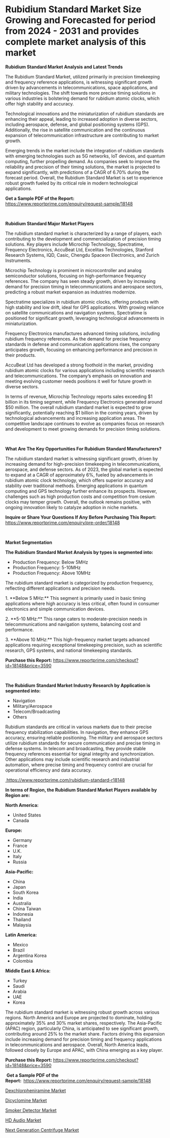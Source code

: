 <p><h1>Rubidium Standard Market Size Growing and Forecasted for period from 2024 - 2031 and provides complete market analysis of this market</h1></p><p><strong>Rubidium Standard Market Analysis and Latest Trends</strong></p>
<p><p>The Rubidium Standard Market, utilized primarily in precision timekeeping and frequency reference applications, is witnessing significant growth driven by advancements in telecommunications, space applications, and military technologies. The shift towards more precise timing solutions in various industries is bolstering demand for rubidium atomic clocks, which offer high stability and accuracy.</p><p>Technological innovations and the miniaturization of rubidium standards are enhancing their appeal, leading to increased adoption in diverse sectors, including aerospace, defense, and global positioning systems (GPS). Additionally, the rise in satellite communication and the continuous expansion of telecommunication infrastructure are contributing to market growth.</p><p>Emerging trends in the market include the integration of rubidium standards with emerging technologies such as 5G networks, IoT devices, and quantum computing, further propelling demand. As companies seek to improve the reliability and precision of their timing solutions, the market is projected to expand significantly, with predictions of a CAGR of 6.70% during the forecast period. Overall, the Rubidium Standard Market is set to experience robust growth fueled by its critical role in modern technological applications.</p></p>
<p><strong>Get a Sample PDF of the Report:&nbsp;</strong> <a href="https://www.reportprime.com/enquiry/request-sample/18148?utm_campaign=34&utm_medium=2&utm_source=Github&utm_content=ia&utm_term=20112024&utm_id=rubidium-standard">https://www.reportprime.com/enquiry/request-sample/18148</a></p>
<p>&nbsp;</p>
<p><strong>Rubidium Standard Major Market Players</strong></p>
<p><p>The rubidium standard market is characterized by a range of players, each contributing to the development and commercialization of precision timing solutions. Key players include Microchip Technology, Spectratime, Frequency Electronics, AccuBeat Ltd, Excelitas Technologies, Stanford Research Systems, IQD, Casic, Chengdu Spaceon Electronics, and Zurich Instruments.</p><p>Microchip Technology is prominent in microcontroller and analog semiconductor solutions, focusing on high-performance frequency references. The company has seen steady growth, driven by increasing demand for precision timing in telecommunications and aerospace sectors, predicting a robust market expansion as industries modernize.</p><p>Spectratime specializes in rubidium atomic clocks, offering products with high stability and low drift, ideal for GPS applications. With growing reliance on satellite communications and navigation systems, Spectratime is positioned for significant growth, leveraging technological advancements in miniaturization.</p><p>Frequency Electronics manufactures advanced timing solutions, including rubidium frequency references. As the demand for precise frequency standards in defense and communication applications rises, the company anticipates growth, focusing on enhancing performance and precision in their products.</p><p>AccuBeat Ltd has developed a strong foothold in the market, providing rubidium atomic clocks for various applications including scientific research and telecommunications. The company’s emphasis on innovation and meeting evolving customer needs positions it well for future growth in diverse sectors.</p><p>In terms of revenue, Microchip Technology reports sales exceeding $1 billion in its timing segment, while Frequency Electronics generated around $50 million. The overall rubidium standard market is expected to grow significantly, potentially reaching $1 billion in the coming years, driven by technological advancements and increasing application areas. The competitive landscape continues to evolve as companies focus on research and development to meet growing demands for precision timing solutions.</p></p>
<p>&nbsp;</p>
<p><strong>What Are The Key Opportunities For Rubidium Standard Manufacturers?</strong></p>
<p><p>The rubidium standard market is witnessing significant growth, driven by increasing demand for high-precision timekeeping in telecommunications, aerospace, and defense sectors. As of 2023, the global market is expected to expand at a CAGR of approximately 6%, fueled by advancements in rubidium atomic clock technology, which offers superior accuracy and stability over traditional methods. Emerging applications in quantum computing and GPS technology further enhance its prospects. However, challenges such as high production costs and competition from cesium clocks may temper growth. Overall, the outlook remains positive, with ongoing innovation likely to catalyze adoption in niche markets.</p></p>
<p><strong>Inquire or Share Your Questions If Any Before Purchasing This Report:</strong> <a href="https://www.reportprime.com/enquiry/pre-order/18148?utm_campaign=34&utm_medium=2&utm_source=Github&utm_content=ia&utm_term=20112024&utm_id=rubidium-standard">https://www.reportprime.com/enquiry/pre-order/18148</a></p>
<p>&nbsp;</p>
<p><strong>Market Segmentation</strong></p>
<p><strong>The Rubidium Standard Market Analysis by types is segmented into:</strong></p>
<p><ul><li>Production Frequency: Below 5MHz</li><li>Production Frequency: 5-10MHz</li><li>Production Frequency: Above 10MHz</li></ul></p>
<p><p>The rubidium standard market is categorized by production frequency, reflecting different applications and precision needs. </p><p>1. **Below 5 MHz:** This segment is primarily used in basic timing applications where high accuracy is less critical, often found in consumer electronics and simple communication devices.  </p><p>   </p><p>2. **5-10 MHz:** This range caters to moderate-precision needs in telecommunications and navigation systems, balancing cost and performance.  </p><p>   </p><p>3. **Above 10 MHz:** This high-frequency market targets advanced applications requiring exceptional timekeeping precision, such as scientific research, GPS systems, and national timekeeping standards.</p></p>
<p><strong>Purchase this Report:&nbsp;</strong><a href="https://www.reportprime.com/checkout?id=18148&price=3590&utm_campaign=34&utm_medium=2&utm_source=Github&utm_content=ia&utm_term=20112024&utm_id=rubidium-standard">https://www.reportprime.com/checkout?id=18148&price=3590</a></p>
<p>&nbsp;</p>
<p><strong>The Rubidium Standard Market Industry Research by Application is segmented into:</strong></p>
<p><ul><li>Navigation</li><li>Military/Aerospace</li><li>Telecom/Broadcasting</li><li>Others</li></ul></p>
<p><p>Rubidium standards are critical in various markets due to their precise frequency stabilization capabilities. In navigation, they enhance GPS accuracy, ensuring reliable positioning. The military and aerospace sectors utilize rubidium standards for secure communication and precise timing in defense systems. In telecom and broadcasting, they provide stable frequency references essential for signal integrity and synchronization. Other applications may include scientific research and industrial automation, where precise timing and frequency control are crucial for operational efficiency and data accuracy.</p></p>
<p><a href="https://www.reportprime.com/rubidium-standard-r18148?utm_campaign=34&utm_medium=2&utm_source=Github&utm_content=ia&utm_term=20112024&utm_id=rubidium-standard">&nbsp;https://www.reportprime.com/rubidium-standard-r18148</a></p>
<p><strong>In terms of Region, the Rubidium Standard Market Players available by Region are:</strong></p>
<p>
    <p> <strong> North America: </strong>
        <ul>
            <li>United States</li>
            <li>Canada</li>
        </ul>
        </p> 
    <p> <strong> Europe: </strong>
        <ul>
            <li>Germany</li>
            <li>France</li>
            <li>U.K.</li>
            <li>Italy</li>
            <li>Russia</li>
        </ul>
        </p> 
    <p> <strong> Asia-Pacific: </strong>
        <ul>
            <li>China</li>
            <li>Japan</li>
            <li>South Korea</li>
            <li>India</li>
            <li>Australia</li>
            <li>China Taiwan</li>
            <li>Indonesia</li>
            <li>Thailand</li>
            <li>Malaysia</li>
        </ul>
        </p> 
    <p> <strong> Latin America: </strong>
        <ul>
            <li>Mexico</li>
            <li>Brazil</li>
            <li>Argentina Korea</li>
            <li>Colombia</li>
        </ul>
        </p> 
    <p> <strong> Middle East & Africa: </strong>
        <ul>
            <li>Turkey</li>
            <li>Saudi</li>
            <li>Arabia</li>
            <li>UAE</li>
            <li>Korea</li>
        </ul>
    </p>
    </p>
<p><p>The rubidium standard market is witnessing robust growth across various regions. North America and Europe are projected to dominate, holding approximately 35% and 30% market shares, respectively. The Asia-Pacific (APAC) region, particularly China, is anticipated to see significant growth, contributing around 25% to the market share. Factors driving this expansion include increasing demand for precision timing and frequency applications in telecommunications and aerospace. Overall, North America leads, followed closely by Europe and APAC, with China emerging as a key player.</p></p>
<p><strong>Purchase this Report: </strong><a href="https://www.reportprime.com/checkout?id=18148&price=3590&utm_campaign=34&utm_medium=2&utm_source=Github&utm_content=ia&utm_term=20112024&utm_id=rubidium-standard">https://www.reportprime.com/checkout?id=18148&price=3590</a></p>
<p>&nbsp;<strong>Get a Sample PDF of the Report:&nbsp;&nbsp;</strong><a href="https://www.reportprime.com/enquiry/request-sample/18148?utm_campaign=34&utm_medium=2&utm_source=Github&utm_content=ia&utm_term=20112024&utm_id=rubidium-standard">https://www.reportprime.com/enquiry/request-sample/18148</a></p>
<p><strong></strong></p>
<p><p><a href="https://issuu.com/reportprime-2/docs/dexchlorpheniramine-market-size-203_3269a507e24dbb?utm_campaign=34&utm_medium=2&utm_source=Github&utm_content=ia&utm_term=20112024&utm_id=rubidium-standard">Dexchlorpheniramine Market</a></p><p><a href="https://issuu.com/reportprime-2/docs/dicyclomine-market-size-2030.pptx_970fedc9f45947?utm_campaign=34&utm_medium=2&utm_source=Github&utm_content=ia&utm_term=20112024&utm_id=rubidium-standard">Dicyclomine Market</a></p><p><a href="https://www.linkedin.com/pulse/smoker-detector-market-demand-revenue-insights-96-cagr-from-h7j7c?utm_campaign=34&utm_medium=2&utm_source=Github&utm_content=ia&utm_term=20112024&utm_id=rubidium-standard">Smoker Detector Market</a></p><p><a href="https://github.com/AlisaRowe24/Market-Research-Report-List-1/blob/main/hd-audio-market.md?utm_campaign=34&utm_medium=2&utm_source=Github&utm_content=ia&utm_term=20112024&utm_id=rubidium-standard">HD Audio Market</a></p><p><a href="https://www.linkedin.com/pulse/deep-dive-next-generation-centrifuge-market-itstrends-segmentation-0cyrc?utm_campaign=34&utm_medium=2&utm_source=Github&utm_content=ia&utm_term=20112024&utm_id=rubidium-standard">Next Generation Centrifuge Market</a></p></p>